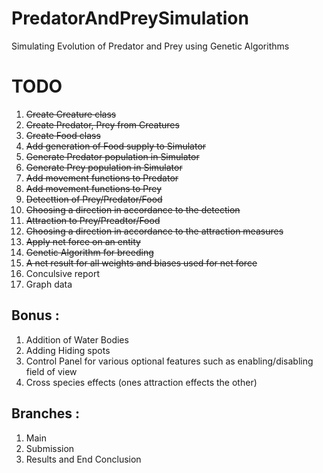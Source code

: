 # PredatorAndPreySimulation
Simulating Evolution of Predator and Prey using Genetic Algorithms


# TODO
1. ~~Create Creature class~~
2. ~~Create Predator, Prey from Creatures~~
3. ~~Create Food class~~
4. ~~Add generation of Food supply to Simulator~~
4. ~~Generate Predator population in Simulator~~
4. ~~Generate Prey population in Simulator~~
5. ~~Add movement functions to Predator~~
6. ~~Add movement functions to Prey~~
7. ~~Detecttion of Prey/Predator/Food~~
8. ~~Choosing a direction in accordance to the detection~~
9. ~~Attraction to Prey/Preadtor/Food~~
10. ~~Choosing a direction in accordance to the attraction measures~~
11. ~~Apply net force on an entity~~
12. ~~Genetic Algorithm for breeding~~
13. ~~A net result for all weights and biases used for net force~~
14. Conculsive report
15. Graph data


## Bonus : 
1. Addition of Water Bodies
2. Adding Hiding spots
3. Control Panel for various optional features such as enabling/disabling field of view
4. Cross species effects (ones attraction effects the other)

## Branches : 
1. Main
2. Submission
3. Results and End Conclusion
